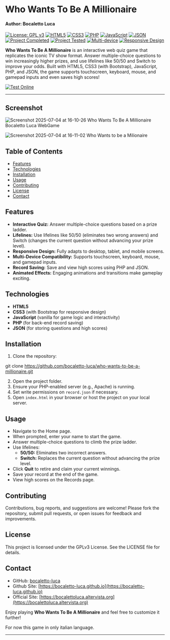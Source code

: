 # Who Wants To Be A Millionaire
#### Author: Bocaletto Luca

[![License: GPL v3](https://img.shields.io/badge/License-GPLv3-blue.svg)](https://opensource.org/licenses/GPL-3.0)
[![HTML5](https://img.shields.io/badge/HTML5-E34F26?logo=html5&logoColor=white)](https://developer.mozilla.org/en-US/docs/Web/HTML)
[![CSS3](https://img.shields.io/badge/CSS3-1572B6?logo=css3&logoColor=white)](https://developer.mozilla.org/en-US/docs/Web/CSS)
[![PHP](https://img.shields.io/badge/PHP-777BB4?logo=php&logoColor=white)](https://www.php.net)
[![JavaScript](https://img.shields.io/badge/JavaScript-F7DF1E?logo=javascript&logoColor=black)](https://developer.mozilla.org/en-US/docs/Web/JavaScript)
[![JSON](https://img.shields.io/badge/JSON-000000?logo=json&logoColor=white)](https://www.json.org/json-en.html)
[![Project Completed](https://img.shields.io/badge/Project_Completed-green.svg)]()
[![Project Tested](https://img.shields.io/badge/Project_Tested-Success-brightgreen.svg)]()
[![Multi-device](https://img.shields.io/badge/Multi--Device-Enabled-blue.svg)]()
[![Responsive Design](https://img.shields.io/badge/Responsive-Design-blueviolet.svg)]()

**Who Wants To Be A Millionaire** is an interactive web quiz game that replicates the iconic TV show format. Answer multiple-choice questions to win increasingly higher prizes, and use lifelines like 50/50 and Switch to improve your odds. Built with HTML5, CSS3 (with Bootstrap), JavaScript, PHP, and JSON, the game supports touchscreen, keyboard, mouse, and gamepad inputs and even saves high scores!

[![Test Online](https://img.shields.io/badge/Test%20Online-Click%20Here-brightgreen?style=for-the-badge)](https://bocaletto-luca.github.io/who-wants-to-be-a-millionaire/)

---

## Screenshot

![Screenshot 2025-07-04 at 16-10-26 Who Wants To Be A Millionaire Bocaletto Luca WebGame](https://github.com/user-attachments/assets/3c260565-33c7-43dd-8030-2341f58c4011)

![Screenshot 2025-07-04 at 16-11-02 Who Wants to be a Milionaire](https://github.com/user-attachments/assets/848d5b56-5d7d-4d4b-9e2e-952fa99ad220)

## Table of Contents

- [Features](#features)
- [Technologies](#technologies)
- [Installation](#installation)
- [Usage](#usage)
- [Contributing](#contributing)
- [License](#license)
- [Contact](#contact)

## Features

- **Interactive Quiz:** Answer multiple-choice questions based on a prize ladder.
- **Lifelines:** Use lifelines like 50/50 (eliminates two wrong answers) and Switch (changes the current question without advancing your prize level).
- **Responsive Design:** Fully adapts to desktop, tablet, and mobile screens.
- **Multi-Device Compatibility:** Supports touchscreen, keyboard, mouse, and gamepad inputs.
- **Record Saving:** Save and view high scores using PHP and JSON.
- **Animated Effects:** Engaging animations and transitions make gameplay exciting.

## Technologies

- **HTML5**
- **CSS3** (with Bootstrap for responsive design)
- **JavaScript** (vanilla for game logic and interactivity)
- **PHP** (for back-end record saving)
- **JSON** (for storing questions and high scores)

## Installation

1. Clone the repository:

git clone https://github.com/bocaletto-luca/who-wants-to-be-a-millionaire.git


2. Open the project folder.
3. Ensure your PHP-enabled server (e.g., Apache) is running.
4. Set write permissions on `record.json` if necessary.
5. Open `index.html` in your browser or host the project on your local server.

## Usage

- Navigate to the Home page.
- When prompted, enter your name to start the game.
- Answer multiple-choice questions to climb the prize ladder.
- Use lifelines:
  - **50/50:** Eliminates two incorrect answers.
  - **Switch:** Replaces the current question without advancing the prize level.
- Click **Quit** to retire and claim your current winnings.
- Save your record at the end of the game.
- View high scores on the Records page.

## Contributing

Contributions, bug reports, and suggestions are welcome! Please fork the repository, submit pull requests, or open issues for feedback and improvements.

## License

This project is licensed under the GPLv3 License. See the LICENSE file for details.

## Contact

- GitHub: [bocaletto-luca](https://github.com/bocaletto-luca)
- Github Site: [https://bocaletto-luca.github.io](https://bocaletto-luca.github.io)
- Official Site: [https://bocalettoluca.altervista.org](https://bocalettoluca.altervista.org)

Enjoy playing **Who Wants To Be A Millionaire** and feel free to customize it further!

For now this game in only italian language.

---
